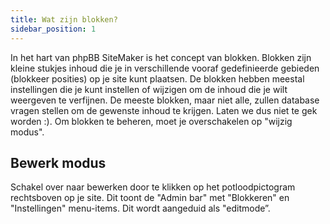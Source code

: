```yaml
---
title: Wat zijn blokken?
sidebar_position: 1
---
```


In het hart van phpBB SiteMaker is het concept van blokken. Blokken zijn kleine stukjes inhoud die je in verschillende vooraf gedefinieerde gebieden (blokkeer posities) op je site kunt plaatsen. De blokken hebben meestal instellingen die je kunt instellen of wijzigen om de inhoud die je wilt weergeven te verfijnen. De meeste blokken, maar niet alle, zullen database vragen stellen om de gewenste inhoud te krijgen. Laten we dus niet te gek worden :). Om blokken te beheren, moet je overschakelen op "wijzig modus".

## Bewerk modus
Schakel over naar bewerken door te klikken op het potloodpictogram rechtsboven op je site. Dit toont de "Admin bar" met "Blokkeren" en "Instellingen" menu-items. Dit wordt aangeduid als "editmode”.
